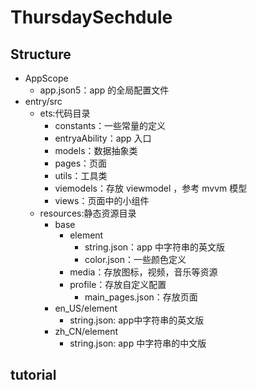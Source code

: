 # ThursdaySechdule


## Structure
- AppScope
    - app.json5：app 的全局配置文件
- entry/src
    - ets:代码目录
        - constants：一些常量的定义
        - entryaAbility：app 入口
        - models：数据抽象类
        - pages：页面
        - utils：工具类
        - viemodels：存放 viewmodel ，参考 mvvm 模型
        - views：页面中的小组件
    - resources:静态资源目录
        - base
            - element
                - string.json：app 中字符串的英文版
                - color.json：一些颜色定义
            - media：存放图标，视频，音乐等资源
            - profile：存放自定义配置
                - main_pages.json：存放页面
        - en_US/element
            - string.json: app中字符串的英文版
        - zh_CN/element
            - string.json: app 中字符串的中文版


## tutorial
